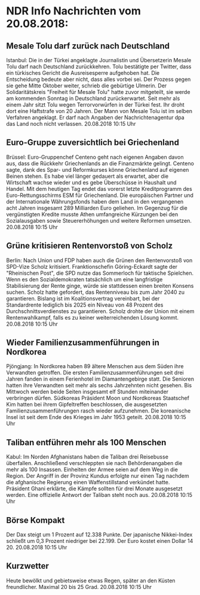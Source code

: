 # NDR Info Nachrichten vom 20.08.2018:


## Mesale Tolu darf zurück nach Deutschland
Istanbul: Die in der Türkei angeklagte Journalistin und Übersetzerin Mesale Tolu darf nach Deutschland zurückkehren. Tolu bestätigte per Twitter, dass ein türkisches Gericht die Ausreisesperre aufgehoben hat. Die Entscheidung bedeute aber nicht, dass alles vorbei sei. Der Prozess gegen sie gehe Mitte Oktober weiter, schrieb die gebürtige Ulmerin. Der Solidaritätskreis "Freiheit für Mesale Tolu" hatte zuvor mitgeteilt, sie werde am kommenden Sonntag in Deutschland zurückerwartet. Seit mehr als einem Jahr sitzt Tolu wegen Terrorvorwürfen in der Türkei fest. Ihr droht dort eine Haftstrafe von 20 Jahren. Der Mann von Mesale Tolu ist im selben Verfahren angeklagt. Er darf nach Angaben der Nachrichtenagentur dpa das Land noch nicht verlassen. 20.08.2018 10:15 Uhr 

## Euro-Gruppe zuversichtlich bei Griechenland
Brüssel:	Euro-Gruppenchef Centeno geht nach eigenen Angaben davon aus, dass die Rückkehr Griechenlands an die Finanzmärkte gelingt. Centeno sagte, dank des Spar- und Reformkurses könne Griechenland auf eigenen Beinen stehen. Es habe viel länger gedauert als erwartet, aber die Wirtschaft wachse wieder und es gebe Überschüsse in Haushalt und Handel. Mit dem heutigen Tag endet das vorerst letzte Kreditprogramm des Euro-Rettungsschirms ESM für Griechenland. Die europäischen Partner und der Internationale Währungsfonds haben dem Land in den vergangenen acht Jahren insgesamt 289 Milliarden Euro geliehen. Im Gegenzug für die vergünstigten Kredite musste Athen umfangreiche Kürzungen bei den Sozialausgaben sowie Steuererhöhungen und weitere Reformen umsetzen. 20.08.2018 10:15 Uhr 

## Grüne kritisieren Rentenvorstoß von Scholz
Berlin: Nach Union und FDP haben auch die Grünen den Rentenvorstoß von SPD-Vize Scholz kritisiert. Franktionschefin Göring-Eckardt sagte der "Rheinischen Post", die SPD nutze das Sommerloch für taktische Spielchen. Wenn es den Sozialdemokraten tatsächlich um eine langfristige Stabilisierung der Rente ginge, würde sie stattdessen einen breiten Konsens suchen. Scholz hatte gefordert, das Rentenniveau bis zum Jahr 2040 zu garantieren. Bislang ist im Koalitionsvertrag vereinbart, bei der Standardrente lediglich bis 2025 ein Niveau von 48 Prozent des Durchschnittsverdienstes zu garantieren. Scholz drohte der Union mit einem Rentenwahlkampf, falls es zu keiner weiterreichenden Lösung kommt. 20.08.2018 10:15 Uhr 

## Wieder Familienzusammenführungen in Nordkorea
Pjöngjang:	In Nordkorea haben 89 ältere Menschen aus dem Süden ihre Verwandten getroffen. Die ersten Familienzusammenführungen seit drei Jahren fanden in einem Ferienhotel im Diamantengebirge statt. Die Senioren hatten ihre Verwandten seit mehr als sechs Jahrzehnten nicht gesehen. Bis Mittwoch werden beide Seiten insgesamt elf Stunden miteinander verbringen dürfen. Südkoreas Präsident Moon und Nordkoreas Staatschef Kim hatten bei ihrem Gipfeltreffen beschlossen, die ausgesetzten Familienzusammenführungen rasch wieder aufzunehmen. Die koreanische Insel ist seit dem Ende des Krieges im Jahr 1953 geteilt. 20.08.2018 10:15 Uhr 

## Taliban entführen mehr als 100 Menschen
Kabul:	Im Norden Afghanistans haben die Taliban drei Reisebusse überfallen. Anschließend verschleppten sie nach Behördenangaben die mehr als 100 Insassen. Einheiten der Armee seien auf dem Weg in die Region. Der Angriff in der Provinz Kundus erfolgte nur einen Tag nachdem die afghanische Regierung einen Waffenstillstand verkündet hatte. Präsident Ghani erklärte, die Kämpfe sollten für drei Monate ausgesetzt werden. Eine offizielle Antwort der Taliban steht noch aus. 20.08.2018 10:15 Uhr 

## Börse Kompakt
Der Dax steigt um 1 Prozent auf 12.338 Punkte. Der japanische Nikkei-Index schließt um 0,3 Prozent niedriger bei 22.199. Der Euro kostet einen Dollar 14 20. 20.08.2018 10:15 Uhr 

## Kurzwetter
Heute bewölkt und gebietsweise etwas Regen, später an den Küsten freundlicher. Maximal 20 bis 25 Grad. 20.08.2018 10:15 Uhr 
